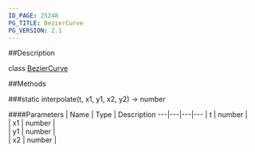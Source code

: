 ```yaml
---
ID_PAGE: 25248
PG_TITLE: BezierCurve
PG_VERSION: 2.1
---
```

##Description

class [BezierCurve](/classes/2.2/BezierCurve)



##Methods

###static interpolate(t, x1, y1, x2, y2) &rarr; number



####Parameters
 | Name | Type | Description
---|---|---|---
 | t | number |  
 | x1 | number |  
 | y1 | number |  
 | x2 | number |  
